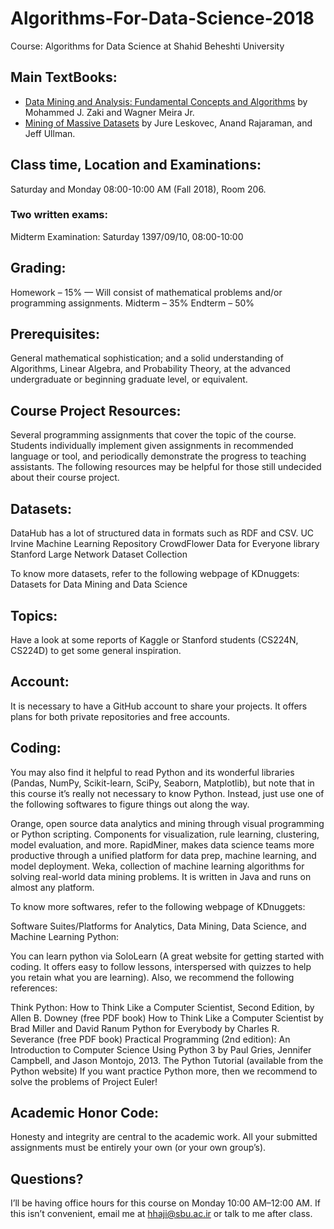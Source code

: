 # Algorithms-For-Data-Science-2018
Course: Algorithms for Data Science at Shahid Beheshti University

## Main TextBooks:
* [Data Mining and Analysis: Fundamental Concepts and Algorithms](http://www.dataminingbook.info/pmwiki.php/Main/BookResources) by Mohammed J. Zaki and Wagner Meira Jr.
* [Mining of Massive Datasets](http://web.stanford.edu/class/cs246/handouts.html) by Jure Leskovec, Anand Rajaraman, and Jeff Ullman.

## Class time, Location and Examinations:
Saturday and Monday 08:00-10:00 AM (Fall 2018), Room 206. 

### Two written exams:
Midterm Examination: Saturday 1397/09/10, 08:00-10:00

## Grading:
Homework – 15%
— Will consist of mathematical problems and/or programming assignments.
Midterm – 35%
Endterm – 50%

## Prerequisites:
General mathematical sophistication; and a solid understanding of Algorithms, Linear Algebra, and Probability Theory, at the advanced undergraduate or beginning graduate level, or equivalent.

## Course Project Resources:
Several programming assignments that cover the topic of the course. Students individually implement given assignments in recommended language or tool, and periodically demonstrate the progress to teaching assistants. The following resources may be helpful for those still undecided about their course project.

## Datasets:
DataHub has a lot of structured data in formats such as RDF and CSV. 
UC Irvine Machine Learning Repository
CrowdFlower Data for Everyone library
Stanford Large Network Dataset Collection

To know more datasets, refer to the following webpage of KDnuggets:
Datasets for Data Mining and Data Science

## Topics:
Have a look at some reports of Kaggle or Stanford students (CS224N, CS224D) to get some general inspiration.

## Account:
It is necessary to have a GitHub account to share your projects. It offers plans for both private repositories and free accounts. 

## Coding:
You may also find it helpful to read Python and its wonderful libraries (Pandas, NumPy, Scikit-learn, SciPy, Seaborn, Matplotlib), but note that in this course it’s really not necessary to know Python. Instead, just use one of the following softwares to figure things out along the way.

Orange, open source data analytics and mining through visual programming or Python scripting. Components for visualization, rule learning, clustering, model evaluation, and more.
RapidMiner, makes data science teams more productive through a unified platform for data prep, machine learning, and model deployment.
Weka, collection of machine learning algorithms for solving real-world data mining problems. It is written in Java and runs on almost any platform.

To know more softwares, refer to the following webpage of KDnuggets:

Software Suites/Platforms for Analytics, Data Mining, Data Science, and Machine Learning
Python:

You can learn python via SoloLearn (A great website for getting started with coding. It offers easy to follow lessons, interspersed with quizzes to help you retain what you are learning). Also, we recommend the following references: 

 Think Python: How to Think Like a Computer Scientist, Second  Edition, by Allen B. Downey (free PDF book)
How to Think Like a Computer Scientist by Brad Miller and David Ranum
Python for Everybody by Charles R. Severance (free PDF book)
 Practical Programming (2nd edition): An Introduction to Computer Science Using Python 3 by Paul Gries, Jennifer Campbell, and Jason Montojo, 2013.
The Python Tutorial (available from the Python website)
If you want practice Python more, then we recommend to solve the problems of Project Euler!

## Academic Honor Code:
Honesty and integrity are central to the academic work. All your submitted assignments must be entirely your own (or your own group’s).

## Questions?
I’ll be having office hours for this course on Monday 10:00 AM–12:00 AM. If this isn’t convenient, email me at hhaji@sbu.ac.ir or talk to me after class.
